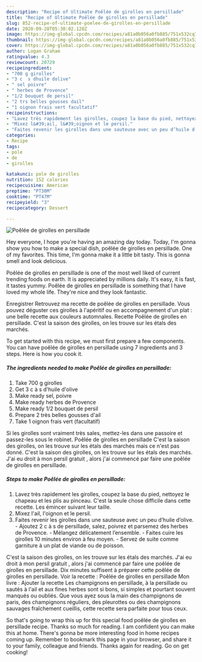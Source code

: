 ```yaml
---
description: "Recipe of Ultimate Poêlée de girolles en persillade"
title: "Recipe of Ultimate Poêlée de girolles en persillade"
slug: 852-recipe-of-ultimate-poelee-de-girolles-en-persillade
date: 2020-09-28T05:30:02.128Z
image: https://img-global.cpcdn.com/recipes/a81a0b056a0fb885/751x532cq70/poelee-de-girolles-en-persillade-photo-principale-de-la-recette.jpg
thumbnail: https://img-global.cpcdn.com/recipes/a81a0b056a0fb885/751x532cq70/poelee-de-girolles-en-persillade-photo-principale-de-la-recette.jpg
cover: https://img-global.cpcdn.com/recipes/a81a0b056a0fb885/751x532cq70/poelee-de-girolles-en-persillade-photo-principale-de-la-recette.jpg
author: Logan Graham
ratingvalue: 4.3
reviewcount: 20729
recipeingredient:
- "700 g girolles"
- "3 c  s dhuile dolive"
- " sel poivre"
- " herbes de Provence"
- "1/2 bouquet de persil"
- "2 trs belles gousses dail"
- "1 oignon frais vert facultatif"
recipeinstructions:
- "Lavez très rapidement les girolles, coupez la base du pied, nettoyez le chapeau et les plis au pinceau. C&#39;est la seule chose difficile dans cette recette. Les émincer suivant leur taille."
- "Mixez l&#39;ail, l&#39;oignon et le persil."
- "Faites revenir les girolles dans une sauteuse avec un peu d’huile d’olive. Ajoutez 2 c à s de persillade, salez, poivrez et parsemez des herbes de Provence. Mélangez délicatement l’ensemble. Faites cuire les girolles 10 minutes environ à feu moyen. Servez de suite comme garniture à un plat de viande ou de poisson."
categories:
- Recipe
tags:
- pole
- de
- girolles

katakunci: pole de girolles 
nutrition: 152 calories
recipecuisine: American
preptime: "PT30M"
cooktime: "PT47M"
recipeyield: "3"
recipecategory: Dessert

---
```



![Poêlée de girolles en persillade](https://img-global.cpcdn.com/recipes/a81a0b056a0fb885/751x532cq70/poelee-de-girolles-en-persillade-photo-principale-de-la-recette.jpg)

Hey everyone, I hope you're having an amazing day today. Today, I'm gonna show you how to make a special dish, poêlée de girolles en persillade. One of my favorites. This time, I'm gonna make it a little bit tasty. This is gonna smell and look delicious.

Poêlée de girolles en persillade is one of the most well liked of current trending foods on earth. It is appreciated by millions daily. It's easy, it is fast, it tastes yummy. Poêlée de girolles en persillade is something that I have loved my whole life. They're nice and they look fantastic.

Enregistrer Retrouvez ma recette de poêlée de girolles en persillade. Vous pouvez déguster ces girolles à l&#39;apéritif ou en accompagnement d&#39;un plat : une belle recette aux couleurs automnales. Recette Poêlée de girolles en persillade. C&#39;est la saison des girolles, on les trouve sur les étals des marchés.


To get started with this recipe, we must first prepare a few components. You can have poêlée de girolles en persillade using 7 ingredients and 3 steps. Here is how you cook it.

<!--inarticleads1-->

##### The ingredients needed to make Poêlée de girolles en persillade:

1. Take 700 g girolles
1. Get 3 c à s d&#39;huile d&#39;olive
1. Make ready  sel, poivre
1. Make ready  herbes de Provence
1. Make ready 1/2 bouquet de persil
1. Prepare 2 très belles gousses d&#39;ail
1. Take 1 oignon frais vert (facultatif)


Si les girolles sont vraiment très sales, mettez-les dans une passoire et passez-les sous le robinet. Poêlée de girolles en persillade C&#39;est la saison des girolles, on les trouve sur les étals des marchés mais ce n&#39;est pas donné. C&#39;est la saison des girolles, on les trouve sur les étals des marchés. J&#39;ai eu droit à mon persil gratuit , alors j&#39;ai commencé par faire une poêlée de girolles en persillade. 

<!--inarticleads2-->

##### Steps to make Poêlée de girolles en persillade:

1. Lavez très rapidement les girolles, coupez la base du pied, nettoyez le chapeau et les plis au pinceau. C&#39;est la seule chose difficile dans cette recette. Les émincer suivant leur taille.
1. Mixez l&#39;ail, l&#39;oignon et le persil.
1. Faites revenir les girolles dans une sauteuse avec un peu d’huile d’olive. - Ajoutez 2 c à s de persillade, salez, poivrez et parsemez des herbes de Provence. - Mélangez délicatement l’ensemble. - Faites cuire les girolles 10 minutes environ à feu moyen. - Servez de suite comme garniture à un plat de viande ou de poisson.


C&#39;est la saison des girolles, on les trouve sur les étals des marchés. J&#39;ai eu droit à mon persil gratuit , alors j&#39;ai commencé par faire une poêlée de girolles en persillade. Dix minutes suffisent à préparer cette poêlée de girolles en persillade. Voir la recette : Poêlée de girolles en persillade Mon livre : Ajouter la recette Les champignons en persillade, à la persillade ou sautés à l&#39;ail et aux fines herbes sont si bons, si simples et pourtant souvent manqués ou oubliés. Que vous ayez sous la main des champignons de paris, des champignons réguliers, des pleurottes ou des champignons sauvages fraîchement cueillis, cette recette sera parfaite pour tous ceux. 

So that's going to wrap this up for this special food poêlée de girolles en persillade recipe. Thanks so much for reading. I am confident you can make this at home. There's gonna be more interesting food in home recipes coming up. Remember to bookmark this page in your browser, and share it to your family, colleague and friends. Thanks again for reading. Go on get cooking!
